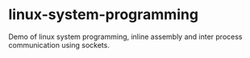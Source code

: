 # linux-system-programming
Demo of linux system programming, inline assembly and inter process communication using sockets.
